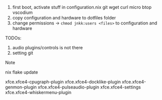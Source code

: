 
1. first boot, activate stuff in configuration.nix
git wget curl micro btop vscodium
2. copy configuration and hardware to dotfiles folder
3. change permissions -> `chmod jnkk:users <files>` to configuration and hardware

TODOs:
1. audio plugins/controls is not there
2. setting git


> [!NOTE]
> nix flake update



xfce.xfce4-cpugraph-plugin
xfce.xfce4-docklike-plugin
xfce.xfce4-genmon-plugin
xfce.xfce4-pulseaudio-plugin
xfce.xfce4-settings
xfce.xfce4-whiskermenu-plugin
    